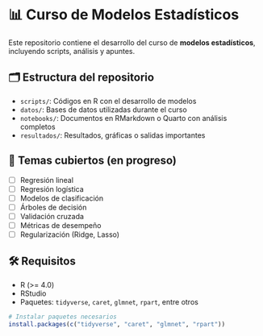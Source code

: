 # 📊 Curso de Modelos Estadísticos

Este repositorio contiene el desarrollo del curso de **modelos estadísticos**, incluyendo scripts, análisis y apuntes.

## 🗂 Estructura del repositorio

- `scripts/`: Códigos en R con el desarrollo de modelos
- `datos/`: Bases de datos utilizadas durante el curso
- `notebooks/`: Documentos en RMarkdown o Quarto con análisis completos
- `resultados/`: Resultados, gráficas o salidas importantes

## 🧠 Temas cubiertos (en progreso)

- [ ] Regresión lineal
- [ ] Regresión logística
- [ ] Modelos de clasificación
- [ ] Árboles de decisión
- [ ] Validación cruzada
- [ ] Métricas de desempeño
- [ ] Regularización (Ridge, Lasso)

## 🛠 Requisitos

- R (>= 4.0)
- RStudio
- Paquetes: `tidyverse`, `caret`, `glmnet`, `rpart`, entre otros

```r
# Instalar paquetes necesarios
install.packages(c("tidyverse", "caret", "glmnet", "rpart"))

